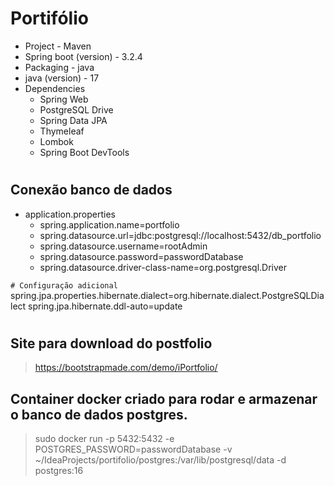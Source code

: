 # Portifólio

- Project - Maven
- Spring boot (version) - 3.2.4
- Packaging - java
- java (version) - 17
- Dependencies
  - Spring Web
  - PostgreSQL Drive
  - Spring Data JPA
  - Thymeleaf
  - Lombok
  - Spring Boot DevTools

#
## Conexão banco de dados
- application.properties
  - spring.application.name=portfolio
  - spring.datasource.url=jdbc:postgresql://localhost:5432/db_portfolio
  - spring.datasource.username=rootAdmin
  - spring.datasource.password=passwordDatabase
  - spring.datasource.driver-class-name=org.postgresql.Driver

`# Configuração adicional`
spring.jpa.properties.hibernate.dialect=org.hibernate.dialect.PostgreSQLDialect
spring.jpa.hibernate.ddl-auto=update

#
## Site para download do postfolio
> https://bootstrapmade.com/demo/iPortfolio/

## Container docker criado para rodar e armazenar o banco de dados postgres.
> sudo docker run -p 5432:5432 -e POSTGRES_PASSWORD=passwordDatabase -v ~/IdeaProjects/portifolio/postgres:/var/lib/postgresql/data -d postgres:16